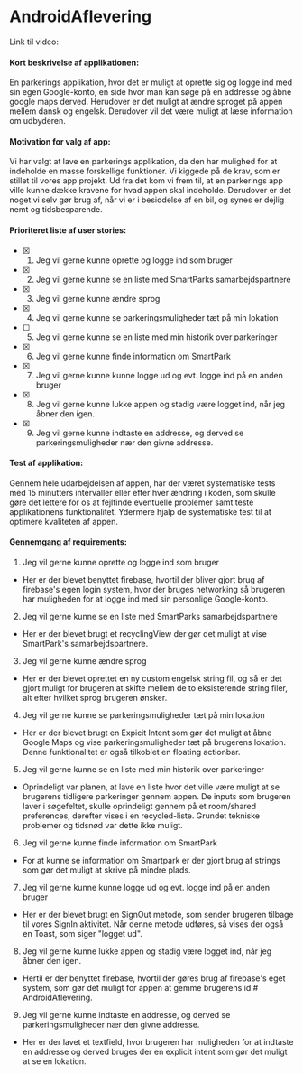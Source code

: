# AndroidAflevering

Link til video: 

#### Kort beskrivelse af applikationen: ####
En parkerings applikation, hvor det er muligt at oprette sig og logge ind med sin egen Google-konto, en side hvor man kan søge på en addresse og åbne google maps derved. 
Herudover er det muligt at ændre sproget på appen mellem dansk og engelsk. Derudover vil det være muligt at læse information om udbyderen.

#### Motivation for valg af app: ####
Vi har valgt at lave en parkerings applikation, da den har mulighed for at indeholde en masse forskellige funktioner. Vi kiggede på de krav, som er stillet til vores app projekt. Ud fra det kom vi frem til, at en parkerings app ville kunne dække kravene for hvad appen skal indeholde. Derudover er det noget vi selv gør brug af, når vi er i besiddelse af en bil, og synes er dejlig nemt og tidsbesparende.

#### Prioriteret liste af user stories: ####
- [x] 1. Jeg vil gerne kunne oprette og logge ind som bruger
- [x] 2. Jeg vil gerne kunne se en liste med SmartParks samarbejdspartnere
- [x] 3. Jeg vil gerne kunne ændre sprog
- [x] 4. Jeg vil gerne kunne se parkeringsmuligheder tæt på min lokation
- [ ] 5. Jeg vil gerne kunne se en liste med min historik over parkeringer 
- [x] 6. Jeg vil gerne kunne finde information om SmartPark
- [x] 7. Jeg vil gerne kunne kunne logge ud og evt. logge ind på en anden bruger
- [x] 8. Jeg vil gerne kunne lukke appen og stadig være logget ind, når jeg åbner den igen.
- [x] 9. Jeg vil gerne kunne indtaste en addresse, og derved se parkeringsmuligheder nær den givne addresse.

#### Test af applikation: ####

Gennem hele udarbejdelsen af appen, har der været systematiske tests med 15 minutters intervaller eller efter hver ændring i koden, som skulle gøre det lettere for os at fejlfinde eventuelle problemer samt teste applikationens funktionalitet. Ydermere hjalp de systematiske test til at optimere kvaliteten af appen. 

#### Gennemgang af requirements: ####
    
1. Jeg vil gerne kunne oprette og logge ind som bruger
- Her er der blevet benyttet firebase, hvortil der bliver gjort brug af firebase's egen login system, hvor der bruges networking så brugeren har muligheden for at logge ind med sin personlige Google-konto.   
  
2. Jeg vil gerne kunne se en liste med SmartParks samarbejdspartnere
- Her er der blevet brugt et recyclingView der gør det muligt at vise SmartPark's samarbejdspartnere. 

3. Jeg vil gerne kunne ændre sprog
- Her er der blevet oprettet en ny custom engelsk string fil, og så er det gjort muligt for brugeren at skifte mellem de to eksisterende string filer, alt efter hvilket sprog brugeren ønsker.

4. Jeg vil gerne kunne se parkeringsmuligheder tæt på min lokation
- Her er der blevet brugt en Expicit Intent som gør det muligt at åbne Google Maps og vise parkeringsmuligheder tæt på brugerens lokation. Denne funktionalitet er også tilkoblet en floating actionbar. 

5. Jeg vil gerne kunne se en liste med min historik over parkeringer 
- Oprindeligt var planen, at lave en liste hvor det ville være muligt at se brugerens tidligere parkeringer gennem appen. De inputs som brugeren laver i søgefeltet, skulle oprindeligt gennem på et room/shared preferences, derefter vises i en recycled-liste. Grundet tekniske problemer og tidsnød var dette ikke muligt.

6. Jeg vil gerne kunne finde information om SmartPark
- For at kunne se information om Smartpark er der gjort brug af strings som gør det muligt at skrive på mindre plads.

7. Jeg vil gerne kunne kunne logge ud og evt. logge ind på en anden bruger
- Her er der blevet brugt en SignOut metode, som sender brugeren tilbage til vores SignIn aktivitet. Når denne metode udføres, så vises der også en Toast, som siger "logget ud". 

8. Jeg vil gerne kunne lukke appen og stadig være logget ind, når jeg åbner den igen.
- Hertil er der benyttet firebase, hvortil der gøres brug af firebase's eget system, som gør det muligt for appen at gemme brugerens id.# AndroidAflevering.

9. Jeg vil gerne kunne indtaste en addresse, og derved se parkeringsmuligheder nær den givne addresse.
- Her er der lavet et textfield, hvor brugeren har muligheden for at indtaste en addresse og derved bruges der en explicit intent som gør det muligt at se en lokation.

